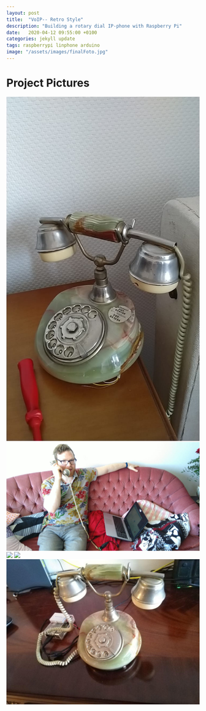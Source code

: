 ```yaml
---
layout: post
title:  "VoIP-- Retro Style"
description: "Building a rotary dial IP-phone with Raspberry Pi"
date:   2020-04-12 09:55:00 +0100
categories: jekyll update
tags: raspberrypi linphone arduino
image: "/assets/images/finalFoto.jpg"
---
```

# Project Pictures
<img src="/assets/images/phone.jpeg">
<img src="/assets/images/telephoning.jpeg">
<img src="/assets/images/dialingM5stickc.gif">
<img src="/assets/images/schalter.jpg">
<img src="/assets/images/finalFoto.jpg">

